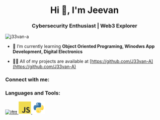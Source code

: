<h1 align="center">Hi 👋, I'm Jeevan</h1>
<h3 align="center">Cybersecurity Enthusiast | Web3 Explorer</h3>

<p align="left"> <img src="https://komarev.com/ghpvc/?username=j33van-a&label=Profile%20views&color=0e75b6&style=flat" alt="j33van-a" /> </p>

- 🌱 I’m currently learning **Object Oriented Programing, Winodws App Development, Digital Electronics**

- 👨‍💻 All of my projects are available at [https://github.com/J33van-A](https://github.com/J33van-A)

<h3 align="left">Connect with me:</h3>
<p align="left">
</p>

<h3 align="left">Languages and Tools:</h3>
<p align="left"> <a href="https://ifttt.com/" target="_blank" rel="noreferrer"> <img src="https://www.vectorlogo.zone/logos/ifttt/ifttt-ar21.svg" alt="ifttt" width="40" height="40"/> </a> <a href="https://developer.mozilla.org/en-US/docs/Web/JavaScript" target="_blank" rel="noreferrer"> <img src="https://raw.githubusercontent.com/devicons/devicon/master/icons/javascript/javascript-original.svg" alt="javascript" width="40" height="40"/> </a> <a href="https://www.python.org" target="_blank" rel="noreferrer"> <img src="https://raw.githubusercontent.com/devicons/devicon/master/icons/python/python-original.svg" alt="python" width="40" height="40"/> </a> </p>
